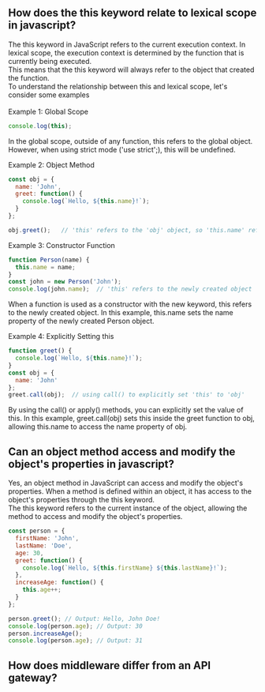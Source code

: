 <h2>How does the this keyword relate to lexical scope in javascript?</h2>
The this keyword in JavaScript refers to the current execution context. In lexical scope, the execution context is determined by the function that is currently being executed. <br>
This means that the this keyword will always refer to the object that created the function.
<br>
To understand the relationship between this and lexical scope, let's consider some examples
<br>
<br>
Example 1: Global Scope

```js
console.log(this);
```
In the global scope, outside of any function, this refers to the global object. However, when using strict mode ('use strict';), this will be undefined.

Example 2: Object Method
```js
const obj = {
  name: 'John',
  greet: function() {
    console.log(`Hello, ${this.name}!`);
  }
};

obj.greet();   // 'this' refers to the 'obj' object, so 'this.name' refers to 'obj.name'
```
Example 3: Constructor Function
```js
function Person(name) {
  this.name = name;
}
const john = new Person('John');
console.log(john.name);  // 'this' refers to the newly created object 'john'
```
When a function is used as a constructor with the new keyword, this refers to the newly created object. In this example, this.name sets the name property of the newly created Person object.

Example 4: Explicitly Setting this<br>
```js
function greet() {
  console.log(`Hello, ${this.name}!`);
}
const obj = {
  name: 'John'
};
greet.call(obj);  // using call() to explicitly set 'this' to 'obj'
```
By using the call() or apply() methods, you can explicitly set the value of this. In this example, greet.call(obj) sets this inside the greet function to obj, allowing this.name to access the name property of obj.

<h2>Can an object method access and modify the object's properties in javascript?</h2>

Yes, an object method in JavaScript can access and modify the object's properties. When a method is defined within an object, it has access to the object's properties through the this keyword. <br>The this keyword refers to the current instance of the object, allowing the method to access and modify the object's properties.
<br>

```js
const person = {
  firstName: 'John',
  lastName: 'Doe',
  age: 30,
  greet: function() {
    console.log(`Hello, ${this.firstName} ${this.lastName}!`);
  },
  increaseAge: function() {
    this.age++;
  }
};

person.greet(); // Output: Hello, John Doe!
console.log(person.age); // Output: 30
person.increaseAge();
console.log(person.age); // Output: 31
```
<h2>How does middleware differ from an API gateway?</h2>
